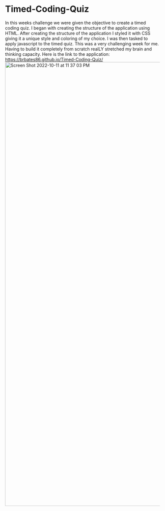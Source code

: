 # Timed-Coding-Quiz

In this weeks challenge we were given the objective to create a timed coding quiz. I began with creating the structure of the application using HTML. After creating the structure of the application I styled it with CSS giving it a unique style and coloring of my choice. I was then tasked to apply javascript to the timed quiz. This was a very challenging week for me. Having to build it completely from scratch realLY stretched my brain and thinking capacity.
Here is the link to the application: https://brbates86.github.io/Timed-Coding-Quiz/
<img width="1440" alt="Screen Shot 2022-10-11 at 11 37 03 PM" src="https://user-images.githubusercontent.com/110508944/195251249-31ed6650-3e91-476b-857d-156a6f49e883.png">
